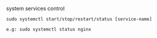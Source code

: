 system services control

```
sudo systemctl start/stop/restart/status [service-name]

e.g: sudo systemctl status nginx
```

